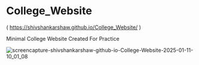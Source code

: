 # College_Website 
( https://shivshankarshaw.github.io/College_Website/ )

Minimal College Website Created For Practice 

![screencapture-shivshankarshaw-github-io-College-Website-2025-01-11-10_01_08](https://github.com/user-attachments/assets/017b0090-b4a0-46df-b912-4846e088bb7c)
